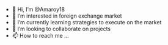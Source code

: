 - 👋 Hi, I’m @Amaroy18
- 👀 I’m interested in foreign exchange market
- 🌱 I’m currently learning strategies to execute on the market 
- 💞️ I’m looking to collaborate on projects
- 📫 How to reach me ...

<!---
Amaroy18/Amaroy18 is a ✨ special ✨ repository because its `README.md` (this file) appears on your GitHub profile.
You can click the Preview link to take a look at your changes.
--->
